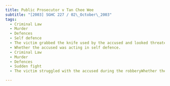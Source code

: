 ```yaml
---
title: Public Prosecutor v Tan Chee Wee 
subtitle: "[2003] SGHC 227 / 02\_October\_2003"
tags:
  - Criminal Law
  - Murder
  - Defences
  - Self defence
  - The victim grabbed the knife used by the accused and looked threateningly at the accused
  - Whether the accused was acting in self defence.
  - Criminal Law
  - Murder
  - Defences
  - Sudden fight
  - The victim struggled with the accused during the robberyWhether the circumstances amount to the defence of sudden fight.

---
```


